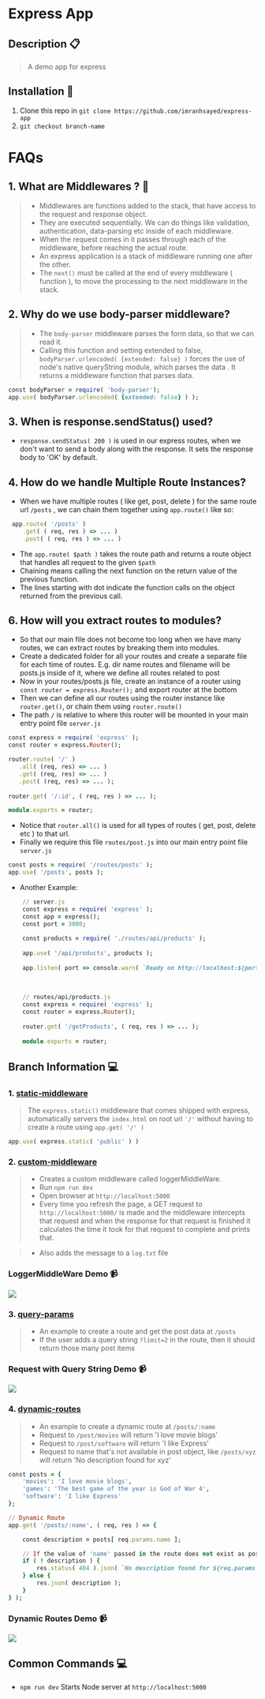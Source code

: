 # Express App

## Description :clipboard:
> A demo app for express

## Installation :wrench:

1. Clone this repo in `git clone https://github.com/imranhsayed/express-app`
2. `git checkout branch-name`

# FAQs

## 1. What are Middlewares ? :vertical_traffic_light:

> * Middlewares are functions added to the stack, that have access to the request and response object.
> * They are executed sequentially. We can do things like validation, authentication, data-parsing etc inside of each middleware.
> * When the request comes in it passes through each of the middleware, before reaching the actual route. 
> * An express application is a stack of middleware running one after the other.
> * The `next()` must be called at the end of every middleware ( function ), to move the processing to the next middleware in the stack.

## 2. Why do we use body-parser middleware?
> * The `body-parser` middleware parses the form data, so that we can read it.
> * Calling this function and setting extended to false, `bodyParser.urlencoded( {extended: false} )`
 forces the use of node's native queryString module, which parses the data . It returns a middleware function that parses data.
 
 ```ruby
 const bodyParser = require( 'body-parser');
 app.use( bodyParser.urlencoded( {extended: false} ) );
 ```
 
## 3. When is response.sendStatus() used?
 
 * `response.sendStatus( 200 )` is used in our express routes, when we don't want to send a body along with the response.
  It sets the response body to 'OK' by default. 
  
## 4. How do we handle Multiple Route Instances?

 * When we have multiple routes ( like get, post, delete ) for the same route url `/posts` , we can chain them together using `app.route()` like so:
 
```ruby
 app.route( '/posts' )
    .get( ( req, res ) => ... )
    .post( ( req, res ) => ... )
 ```
 
 * The `app.route( $path )` takes the route path and returns a route object that handles all request to the given `$path`
 * Chaining means calling the next function on the return value of the previous function.
 * The lines starting with dot indicate the function calls on the object returned from the previous call.
 
 ## 6. How will you extract routes to modules?
 
 * So that our main file does not become too long when we have many routes, we can extract routes by breaking them into modules.
 * Create a dedicated folder for all your routes and create a separate file for each time of routes. E.g. dir name routes and filename
 will be posts.js inside of it, where we define all routes related to post
 * Now in your routes/posts.js file, create an instance of a router using `const router = express.Router();` and export router at the bottom
 * Then we can define all our routes using the router instance like `router.get()`, or chain them using `router.route()`
 * The path `/` is relative to where this router will be mounted in your main entry point file `server.js`
 
 ```ruby
 const express = require( 'express' );
 const router = express.Router();
 
 router.route( '/' )
    .all( (req, res) => ... )
    .get( (req, res) => ... )
    .post( (req, res) => ... );
    
 router.get( '/:id', ( req, res ) => ... );    
 
 module.exports = router;
 ```
 
 * Notice that `router.all()` is used for all types of routes ( get, post, delete etc ) to that url.
 * Finally we require this file `routes/post.js` into our main entry point file `server.js`
 
```ruby
const posts = require( '/routes/posts' );
app.use( '/posts', posts );
```

* Another Example:

```ruby
	// server.js
	const express = require( 'express' );
	const app = express();
	const port = 3000;
	
	const products = require( './routes/api/products' );
	
	app.use( '/api/products', products );
	
	app.listen( port => console.warn( `Ready on http://localhost:${port}` );
	
	
	
	// routes/api/products.js
	const express = require( 'express' );
	const router = express.Router();
	
	router.get( '/getProducts', ( req, res ) => ... );
	
	module.exports = router;
``` 
 

## Branch Information :computer:

### 1. [static-middleware](https://github.com/imranhsayed/express-app/tree/static-middleware)

> The `express.static()` middleware that comes shipped with express, automatically servers the `index.html` on root url `'/'` without having to 
create a route using `app.get( '/' )` 

```ruby
app.use( express.static( 'public' ) )
```

### 2. [custom-middleware](https://github.com/imranhsayed/express-app/tree/custom-middleware) 
> * Creates a custom middleware called loggerMiddleWare.
> *	Run `npm run dev`
> * Open browser at `http://localhost:5000`
> * Every time you refresh the page, a GET request to `http://localhost:5000/` is made 
and the middleware intercepts that request and when the response for that request is finished
it calculates the time it took for that request to complete and prints that.

> * Also adds the message to a `log.txt` file  
  
### LoggerMiddleWare Demo :video_camera:

![](loggerMiddleWare.gif)

### 3. [query-params](https://github.com/imranhsayed/express-app/tree/query-params)

> * An example to create a route and get the post data at `/posts`
> * If the user adds a query string `?limit=2` in the route, then it should return those many post items

### Request with Query String Demo :video_camera:

![](query-string.gif)

### 4. [dynamic-routes](https://github.com/imranhsayed/express-app/tree/dynamic-routes)

> * An example to create a dynamic route at `/posts/:name`
> * Request to `/post/movies` will return 'I love movie blogs'
> * Request to `/post/software` will return 'I like Express'
> * Request to name that's not available in post object, like `/posts/xyz` will return 'No description found for xyz'

```ruby
const posts = {
	'movies': 'I love movie blogs',
	'games': 'The best game of the year is God of War 4',
	'software': 'I like Express'
};

// Dynamic Route
app.get( '/posts/:name', ( req, res ) => {

	const description = posts[ req.params.name ];

	// If the value of 'name' passed in the route does not exist as posts property
	if ( ! description ) {
		res.status( 404 ).json( `No description found for ${req.params.name}` );
	} else {
		res.json( description );
	}
} );
```

### Dynamic Routes Demo :video_camera:

![](dynamic-routes.gif)


## Common Commands :computer:

* `npm run dev` Starts Node server at `http://localhost:5000`
